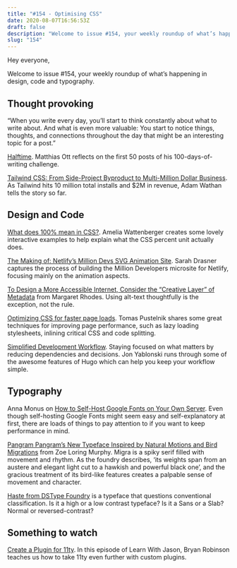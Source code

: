 ```yaml
---
title: "#154 - Optimising CSS"
date: 2020-08-07T16:56:53Z
draft: false
description: "Welcome to issue #154, your weekly roundup of what’s happening in design, code and typography."
slug: "154"
---
```


Hey everyone,

Welcome to issue #154, your weekly roundup of what’s happening in design, code and typography.

## Thought provoking

“When you write every day, you’ll start to think constantly about what to write about. And what is even more valuable: You start to notice things, thoughts, and connections throughout the day that might be an interesting topic for a post.”

[Halftime](https://matthiasott.com/notes/halftime). Matthias Ott reflects on the first 50 posts of his 100-days-of-writing challenge.

[Tailwind CSS: From Side-Project Byproduct to Multi-Million Dollar Business](https://adamwathan.me/tailwindcss-from-side-project-byproduct-to-multi-mullion-dollar-business/). As Tailwind hits 10 million total installs and $2M in revenue, Adam Wathan tells the story so far.

## Design and Code

[What does 100% mean in CSS?](https://wattenberger.com/blog/css-percents). Amelia Wattenberger creates some lovely interactive examples to help explain what the CSS percent unit actually does.

[The Making of: Netlify’s Million Devs SVG Animation Site](https://css-tricks.com/the-making-of-netlifys-million-devs-svg-animation-site/). Sarah Drasner captures the process of building the Million Developers microsite for Netlify, focusing mainly on the animation aspects.

[To Design a More Accessible Internet, Consider the “Creative Layer” of Metadata](https://eyeondesign.aiga.org/to-design-a-more-accessible-internet-consider-the-creative-layer-of-metadata/) from Margaret Rhodes. Using alt-text thoughtfully is the exception, not the rule.

[Optimizing CSS for faster page loads](https://pustelto.com/blog/optimizing-css-for-faster-page-loads/). Tomas Pustelnik shares some great techniques for improving page performance, such as lazy loading stylesheets, inlining critical CSS and code splitting.

[Simplified Development Workflow](https://jonyablonski.com/articles/2020/simplified-development-workflow/). Staying focused on what matters by reducing dependencies and decisions. Jon Yablonski runs through some of the awesome features of Hugo which can help you keep your workflow simple.

## Typography

Anna Monus on [How to Self-Host Google Fonts on Your Own Server](https://webdesign.tutsplus.com/tutorials/how-to-self-host-google-fonts--cms-34775). Even though self-hosting Google Fonts might seem easy and self-explanatory at first, there are loads of things to pay attention to if you want to keep performance in mind.

[Pangram Pangram’s New Typeface Inspired by Natural Motions and Bird Migrations](http://type-01.com/pangram-pangrams-new-typeface-inspired-by-natural-motions-and-bird-migrations/) from Zoe Loring Murphy. Migra is a spiky serif filled with movement and rhythm. As the foundry describes, ‘its weights span from an austere and elegant light cut to a hawkish and powerful black one’, and the gracious treatment of its bird-like features creates a palpable sense of movement and character.

[Haste from DSType Foundry](https://twitter.com/Fontstand/status/1288491449559003141?s=20) is a typeface that questions conventional classification. Is it a high or a low contrast typeface? Is it a Sans or a Slab? Normal or reversed-contrast?

## Something to watch

[Create a Plugin for 11ty](https://www.youtube.com/watch?v=aO-NFFKjnnE). In this episode of Learn With Jason, Bryan Robinson teaches us how to take 11ty even further with custom plugins.
